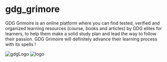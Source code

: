 # gdg_grimore
GDG Grimoire is an online platform where you can find tested, verified and organized learning resources (course, books and articles) by GDG elites for learners, to help them make a solid study plan and lead the way to follow their passion. GDG Grimoire will definitely advance their learning process with its spells !

![gdgLogo](https://user-images.githubusercontent.com/78237871/151633794-ccb7ee50-c0b5-4d57-b259-537c45225f75.png)
![logo](https://user-images.githubusercontent.com/78237871/151634020-0c1968a4-ac35-41e2-8097-0e58097ae352.PNG)
